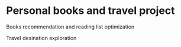 # Personal books and travel project

Books recommendation and reading list optimization

Travel desination exploration
